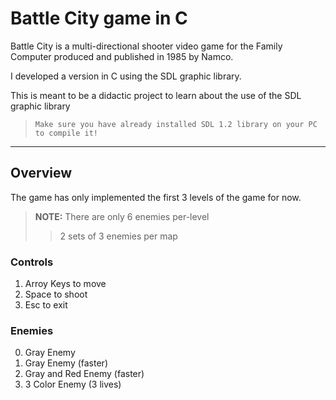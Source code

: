 # Battle City game in C
Battle City is a multi-directional shooter video game for the Family Computer produced and published in 1985 by Namco.

I developed a version in C using the SDL graphic library.

This is meant to be a didactic project to learn about the use of the SDL graphic library

>     Make sure you have already installed SDL 1.2 library on your PC to compile it! 

__________________

## Overview

The game has only implemented the first 3 levels of the game for now.

>**NOTE:** There are only 6 enemies per-level 
>
>>2 sets of 3 enemies per map

### Controls
1. Arroy Keys to move
2. Space to shoot
3. Esc to exit

### Enemies
0. Gray Enemy
1. Gray Enemy (faster)
2. Gray and Red Enemy (faster)
3. 3 Color Enemy (3 lives)
